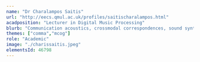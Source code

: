 ```yaml
---
name: "Dr Charalampos Saitis"
url: "http://eecs.qmul.ac.uk/profiles/saitischaralampos.html"
acadposition: "Lecturer in Digital Music Processing"
blurb: "Communication acoustics, crossmodal correspondences, sound synthesis, cognitive audio, musical haptics"
themes: ["comma","mcog"]
role: "Academic"
image: "./charissaitis.jpeg"
elementsId: 46798
---
```


